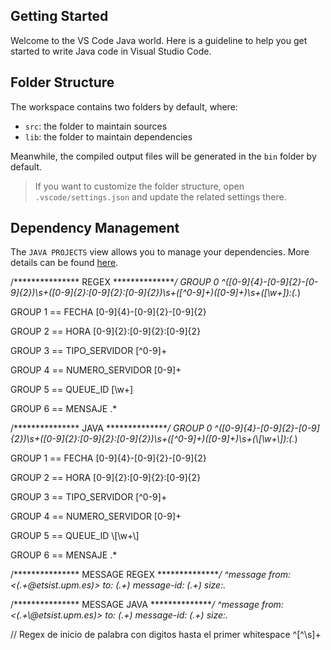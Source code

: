## Getting Started

Welcome to the VS Code Java world. Here is a guideline to help you get started to write Java code in Visual Studio Code.

## Folder Structure

The workspace contains two folders by default, where:

- `src`: the folder to maintain sources
- `lib`: the folder to maintain dependencies

Meanwhile, the compiled output files will be generated in the `bin` folder by default.

> If you want to customize the folder structure, open `.vscode/settings.json` and update the related settings there.

## Dependency Management

The `JAVA PROJECTS` view allows you to manage your dependencies. More details can be found [here](https://github.com/microsoft/vscode-java-dependency#manage-dependencies).

/*************** REGEX ***************/
GROUP 0 
^([0-9]{4}-[0-9]{2}-[0-9]{2})\s+([0-9]{2}:[0-9]{2}:[0-9]{2})\s+([^0-9]+)([0-9]+)\s+(\[\w+\]):(.*)

GROUP 1 == FECHA
[0-9]{4}-[0-9]{2}-[0-9]{2}

GROUP 2 == HORA
[0-9]{2}:[0-9]{2}:[0-9]{2}

GROUP 3 == TIPO_SERVIDOR
[^0-9]+

GROUP 4 == NUMERO_SERVIDOR
[0-9]+

GROUP 5 == QUEUE_ID
\[\w+\]

GROUP 6 == MENSAJE
.*

/*************** JAVA ***************/
GROUP 0 
^([0-9]{4}-[0-9]{2}-[0-9]{2})\\s+([0-9]{2}:[0-9]{2}:[0-9]{2})\\s+([^0-9]+)([0-9]+)\\s+(\\[\\w+\\]):(.*)

GROUP 1 == FECHA
[0-9]{4}-[0-9]{2}-[0-9]{2}

GROUP 2 == HORA
[0-9]{2}:[0-9]{2}:[0-9]{2}

GROUP 3 == TIPO_SERVIDOR
[^0-9]+

GROUP 4 == NUMERO_SERVIDOR
[0-9]+

GROUP 5 == QUEUE_ID
\\[\\w+\\]

GROUP 6 == MENSAJE
.*

/*************** MESSAGE REGEX ***************/
^message from: <(.+\@etsist.upm.es)> to: (.+) message-id: (.+) size:.*

/*************** MESSAGE JAVA ***************/
^message from: <(.+\\@etsist.upm.es)> to: (.+) message-id: (.+) size:.*

// Regex de inicio de palabra con digitos hasta el primer whitespace
^[^\s]+